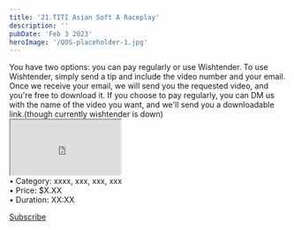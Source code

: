 ```yaml
---
title: '21.TITI Asian Soft A Raceplay'
description: ''
pubDate: 'Feb 3 2023'
heroImage: '/QOS-placeholder-1.jpg'
---
```

<div class="video_paragraph_header"> You have two options: you can pay regularly or use Wishtender. To use Wishtender, simply send a tip and include the video number and your email. Once we receive your email, we will send you the requested video, and you're free to download it. If you choose to pay regularly, you can DM us with the name of the video you want, and we'll send you a downloadable link.(though currently wishtender is down)</div>

<iframe src="https://drive.google.com/file/d/13oPRqGc5gYsOxjlXMljUDEfRLr2thXsV/preview" width="200" height="100" allow="autoplay" allowfullscreen="allowfullscreen"></iframe>
<!--br-->
<!--br-->
<!--br-->
<!---product details--->
<div class="prod_details">
• Category: xxxx, xxx, xxx, xxx<BR>
• Price: $X.XX<BR>
• Duration: XX:XX<BR>
</div>
<!--product details end-->

<a class="read_more" onclick="toggleReadMore()" href="youtube.com">Subscribe</a>
<!---<div class="read_more-content" id="readMoreContent">
<a class="read_more" href="https://pul.ly/b/317368">Checkout</a>
<a class="read_more" href="https://www.wishtender.com/racemedia/?item=65972ce9c87e980002868937">Wishtender</a>
<a class="read_more" href="#">Link 3</a>--->
</div>
</div>
<script>
function toggleReadMore() {
var readMoreContent = document.getElementById("readMoreContent");
readMoreContent.style.display = (readMoreContent.style.display === "block") ? "none" : "block";}
</script>
</div>